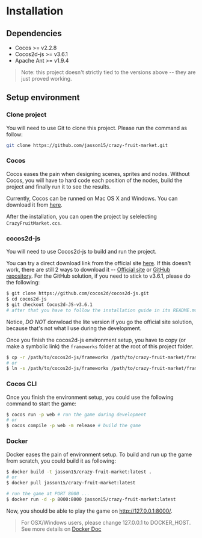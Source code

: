 # Installation

## Dependencies

- Cocos >= v2.2.8
- Cocos2d-js >= v3.6.1
- Apache Ant >= v1.9.4

> Note: this project doesn't strictly tied to the versions above -- they are just proved working.

## Setup environment

### Clone project

You will need to use Git to clone this project. Please run the command as follow: 

```sh
git clone https://github.com/jasson15/crazy-fruit-market.git
```

### Cocos

Cocos eases the pain when designing scenes, sprites and nodes. Without Cocos, you will have to hard code each position of the nodes, build the project and finally run it to see the results.

Currently, Cocos can be runned on Mac OS X and Windows. You can download it from [here][cocos].

After the installation, you can open the project by selelecting `CrazyFruitMarket.ccs`.

### cocos2d-js

You will need to use Cocos2d-js to build and run the project.

You can try a direct download link from the official site [here][cocos2d-js 3.6.1]. If this doesn't work, there are still 2 ways to download it -- [Official site] or [GitHub repository][Cocos2d-js GitHub]. For the GitHub solution, if you need to stick to v3.6.1, please do the following:

```sh
$ git clone https://github.com/cocos2d/cocos2d-js.git
$ cd cocos2d-js
$ git checkout Cocos2d-JS-v3.6.1
# after that you have to follow the installation guide in its README.md ...
```

Notice, *DO NOT* donwload the lite version if you go the official site solution, because that's not what I use during the development.

Once you finish the cocos2d-js environment setup, you have to copy (or make a symbolic link) the `frameworks` folder at the root of this project folder.

```sh
$ cp -r /path/to/cocos2d-js/frameworks /path/to/crazy-fruit-market/frameworks
# or
$ ln -s /path/to/cocos2d-js/frameworks /path/to/crazy-fruit-market/frameworks
```

### Cocos CLI

Once you finish the environment setup, you could use the following command to start the game:

```sh
$ cocos run -p web # run the game during development
# or
$ cocos compile -p web -m release # build the game
```

### Docker

Docker eases the pain of environment setup. To build and run up the game from scratch, you could build it as following:

```sh
$ docker build -t jasson15/crazy-fruit-market:latest .
# or
$ docker pull jasson15/crazy-fruit-market:latest

# run the game at PORT 8000 ...
$ docker run -d -p 8000:8000 jasson15/crazy-fruit-market:latest
```

Now, you should be able to play the game on http://127.0.0.1:8000/.
> For OSX/Windows users, please change 127.0.0.1 to DOCKER_HOST. See more details on [Docker Doc](https://docs.docker.com)

[cocos]: http://www.cocos2d-x.org/download
[cocos2d-js 3.6.1]: http://www.cocos2d-x.org/filedown/cocos2d-js-v3.6.1.zip
[Official site]: http://www.cocos2d-x.org
[Cocos2d-js GitHub]: https://github.com/cocos2d/cocos2d-js
